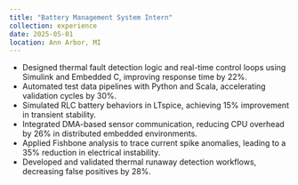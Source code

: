 ```yaml
---
title: "Battery Management System Intern"
collection: experience
date: 2025-05-01
location: Ann Arbor, MI
---
```


- Designed thermal fault detection logic and real-time control loops using Simulink and Embedded C, improving response time by 22%.
- Automated test data pipelines with Python and Scala, accelerating validation cycles by 30%.
- Simulated RLC battery behaviors in LTspice, achieving 15% improvement in transient stability.
- Integrated DMA-based sensor communication, reducing CPU overhead by 26% in distributed embedded environments.
- Applied Fishbone analysis to trace current spike anomalies, leading to a 35% reduction in electrical instability.
- Developed and validated thermal runaway detection workflows, decreasing false positives by 28%.
